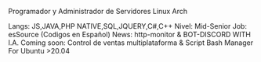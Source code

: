 Programador y Administrador de Servidores Linux Arch

Langs: JS,JAVA,PHP NATIVE,SQL,JQUERY,C#,C++
Nivel: Mid-Senior
Job: esSource (Codigos en Español)
News: http-monitor & BOT-DISCORD WITH I.A.
Coming soon: Control de ventas multiplataforma & Script Bash Manager For Ubuntu >20.04
